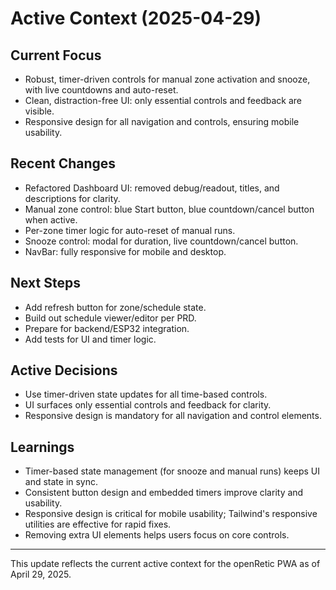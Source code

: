 # Active Context (2025-04-29)

## Current Focus
- Robust, timer-driven controls for manual zone activation and snooze, with live countdowns and auto-reset.
- Clean, distraction-free UI: only essential controls and feedback are visible.
- Responsive design for all navigation and controls, ensuring mobile usability.

## Recent Changes
- Refactored Dashboard UI: removed debug/readout, titles, and descriptions for clarity.
- Manual zone control: blue Start button, blue countdown/cancel button when active.
- Per-zone timer logic for auto-reset of manual runs.
- Snooze control: modal for duration, live countdown/cancel button.
- NavBar: fully responsive for mobile and desktop.

## Next Steps
- Add refresh button for zone/schedule state.
- Build out schedule viewer/editor per PRD.
- Prepare for backend/ESP32 integration.
- Add tests for UI and timer logic.

## Active Decisions
- Use timer-driven state updates for all time-based controls.
- UI surfaces only essential controls and feedback for clarity.
- Responsive design is mandatory for all navigation and control elements.

## Learnings
- Timer-based state management (for snooze and manual runs) keeps UI and state in sync.
- Consistent button design and embedded timers improve clarity and usability.
- Responsive design is critical for mobile usability; Tailwind's responsive utilities are effective for rapid fixes.
- Removing extra UI elements helps users focus on core controls.

---
This update reflects the current active context for the openRetic PWA as of April 29, 2025.
